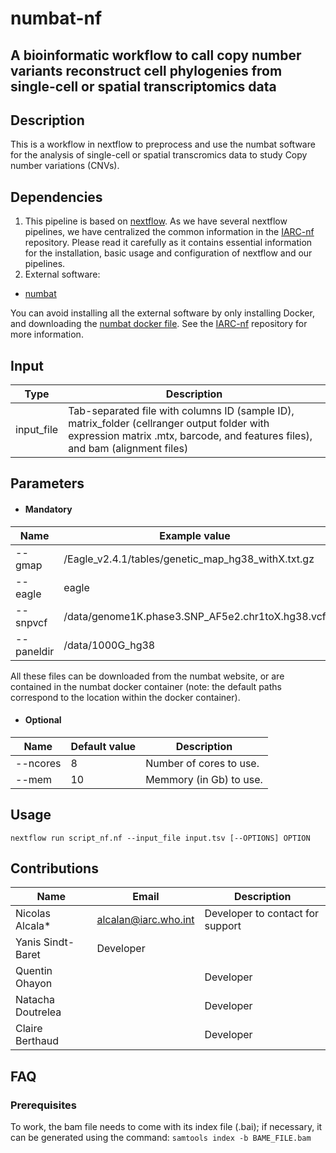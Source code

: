# numbat-nf
## A bioinformatic workflow to call copy number variants reconstruct cell phylogenies from single-cell or spatial transcriptomics data
## Description
This is a workflow in nextflow to preprocess and use the numbat software for the analysis of single-cell or spatial transcromics data to study Copy number variations (CNVs).

## Dependencies

1. This pipeline is based on [nextflow](https://www.nextflow.io). As we have several nextflow pipelines, we have centralized the common information in the [IARC-nf](https://github.com/IARCbioinfo/IARC-nf) repository. Please read it carefully as it contains essential information for the installation, basic usage and configuration of nextflow and our pipelines.
2. External software:
- [numbat](https://kharchenkolab.github.io/numbat/articles/numbat.html)

You can avoid installing all the external software by only installing Docker, and downloading the [numbat docker file](https://kharchenkolab.github.io/numbat/articles/numbat.html). See the [IARC-nf](https://github.com/IARCbioinfo/IARC-nf) repository for more information.

## Input
  | Type      | Description     |
  |-----------|---------------|
  | input_file    | Tab-separated file with columns ID (sample ID), matrix_folder (cellranger output folder with expression matrix .mtx, barcode, and features files), and bam (alignment files) |

## Parameters

  * #### Mandatory
| Name      | Example value | Description     |
|-----------|---------------|-----------------|
|--gmap | /Eagle_v2.4.1/tables/genetic_map_hg38_withX.txt.gz |          Path to genetic map provided by Eagle2 |
|--eagle | eagle |        Path to Eagle2 binary file  |
|--snpvcf | /data/genome1K.phase3.SNP_AF5e2.chr1toX.hg38.vcf |      SNP VCF for pileup (e.g. genome1K.phase3.SNP_AF5e2.chr1toX.hg38.vcf) |
|--paneldir | /data/1000G_hg38 |  Directory to phasing reference panel (e.g. 1000G_hg38) |

All these files can be downloaded from the numbat website, or are contained in the numbat docker container (note: the default paths correspond to the location within the docker container).

  * #### Optional
| Name      | Default value | Description     |
|-----------|---------------|-----------------|
|--ncores | 8 |      Number of cores to use.|
|--mem | 10 |      Memmory (in Gb) to use.|

## Usage
```nextflow run script_nf.nf --input_file input.tsv [--OPTIONS] OPTION```

## Contributions

  | Name      | Email | Description     |
  |-----------|---------------|-----------------|
  | Nicolas Alcala*    | alcalan@iarc.who.int | Developer to contact for support |
  | Yanis Sindt-Baret | Developer |
  | Quentin Ohayon    |  | Developer |
  | Natacha Doutrelea |  | Developer |
  | Claire Berthaud   |  | Developer |
  
## FAQ
### Prerequisites
To work, the bam file needs to come with its index file (.bai); if necessary, it can be generated using the command:
```samtools index -b BAME_FILE.bam```
